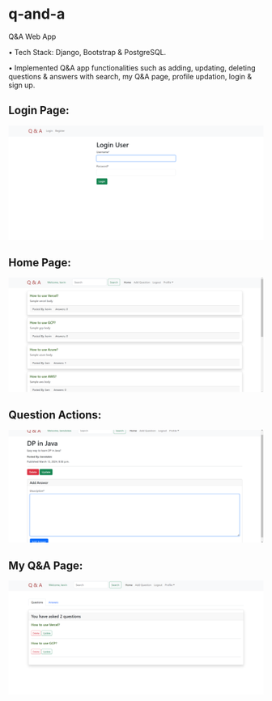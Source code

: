 # q-and-a

Q&A Web App

• Tech Stack: Django, Bootstrap & PostgreSQL.

• Implemented Q&A app functionalities such as adding, updating, deleting questions & answers with search, my Q&A page, profile updation, login & sign up.


## Login Page:

![Login Page](https://github.com/bbazwalt/q-and-a/blob/main/screenshots/login-page.png)

## Home Page:

![Home Page](https://github.com/bbazwalt/q-and-a/blob/main/screenshots/home-page.png)

## Question Actions:

![Question Actions](https://github.com/bbazwalt/q-and-a/blob/main/screenshots/question-actions.png)

## My Q&A Page:

![My Q&A Page](https://github.com/bbazwalt/q-and-a/blob/main/screenshots/my-q-and-a-page.png)

